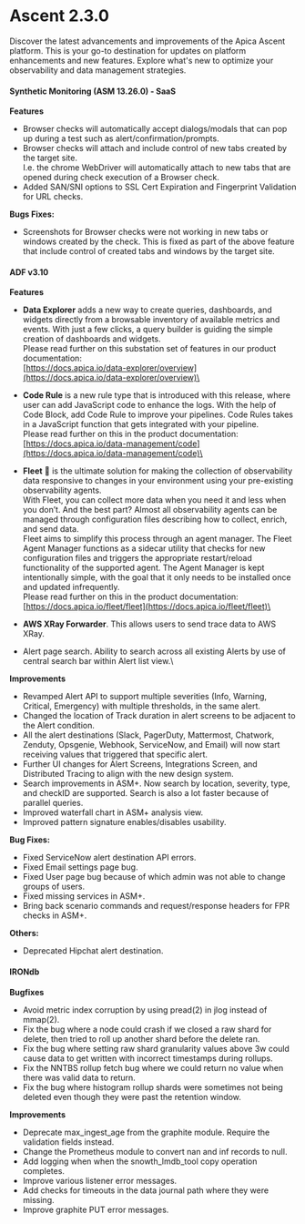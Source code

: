 # Ascent 2.3.0

Discover the latest advancements and improvements of the Apica Ascent platform. This is your go-to destination for updates on platform enhancements and new features. Explore what's new to optimize your observability and data management strategies.

#### **Synthetic Monitoring (ASM 13.26.0) - SaaS**

**Features**

* Browser checks will automatically accept dialogs/modals that can pop up during a test such as alert/confirmation/prompts.
* Browser checks will attach and include control of new tabs created by the target site.\
  I.e. the chrome WebDriver will automatically attach to new tabs that are opened during check execution of a Browser check.
* Added SAN/SNI options to SSL Cert Expiration and Fingerprint Validation for URL checks.

**Bugs Fixes:**

* Screenshots for Browser checks were not working in new tabs or windows created by the check. This is fixed as part of the above feature that include control of created tabs and windows by the target site.

#### **ADF v3.10**

**Features**

* **Data Explorer** adds a new way to create queries, dashboards, and widgets directly from a browsable inventory of available metrics and events. With just a few clicks, a query builder is guiding the simple creation of dashboards and widgets.\
  Please read further on this substation set of features in our product documentation:\
  [https://docs.apica.io/data-explorer/overview](https://docs.apica.io/data-explorer/overview)\

* **Code Rule** is a new rule type that is introduced with this release, where user can add JavaScript code to enhance the logs. With the help of Code Block, add Code Rule to improve your pipelines. Code Rules takes in a JavaScript function that gets integrated with your pipeline.\
  Please read further on this in the product documentation:\
  [https://docs.apica.io/data-management/code](https://docs.apica.io/data-management/code)\

* **Fleet** 🚢 is the ultimate solution for making the collection of observability data responsive to changes in your environment using your pre-existing observability agents.\
  With Fleet, you can collect more data when you need it and less when you don’t. And the best part? Almost all observability agents can be managed through configuration files describing how to collect, enrich, and send data.\
  Fleet aims to simplify this process through an agent manager. The Fleet Agent Manager functions as a sidecar utility that checks for new configuration files and triggers the appropriate restart/reload functionality of the supported agent. The Agent Manager is kept intentionally simple, with the goal that it only needs to be installed once and updated infrequently.\
  Please read further on this in the product documentation:\
  [https://docs.apica.io/fleet/fleet](https://docs.apica.io/fleet/fleet)\

* **AWS XRay Forwarder**. This allows users to send trace data to AWS XRay.
* Alert page search. Ability to search across all existing Alerts by use of central search bar within Alert list view.\


**Improvements**

* Revamped Alert API to support multiple severities (Info, Warning, Critical, Emergency) with multiple thresholds, in the same alert.
* Changed the location of Track duration in alert screens to be adjacent to the Alert condition.
* All the alert destinations (Slack, PagerDuty, Mattermost, Chatwork, Zenduty, Opsgenie, Webhook, ServiceNow, and Email) will now start receiving values that triggered that specific alert.
* Further UI changes for Alert Screens, Integrations Screen, and Distributed Tracing to align with the new design system.
* Search improvements in ASM+. Now search by location, severity, type, and checkID are supported. Search is also a lot faster because of parallel queries.
* Improved waterfall chart in ASM+ analysis view.
* Improved pattern signature enables/disables usability.

**Bug Fixes:**

* Fixed ServiceNow alert destination API errors.
* Fixed Email settings page bug.
* Fixed User page bug because of which admin was not able to change groups of users.
* Fixed missing services in ASM+.
* Bring back scenario commands and request/response headers for FPR checks in ASM+.

**Others:**

* Deprecated Hipchat alert destination.

#### **IRONdb**

**Bugfixes**

* Avoid metric index corruption by using pread(2) in jlog instead of mmap(2).
* Fix the bug where a node could crash if we closed a raw shard for delete, then tried to roll up another shard before the delete ran.
* Fix the bug where setting raw shard granularity values above 3w could cause data to get written with incorrect timestamps during rollups.
* Fix the NNTBS rollup fetch bug where we could return no value when there was valid data to return.
* Fix the bug where histogram rollup shards were sometimes not being deleted even though they were past the retention window.

**Improvements**

* Deprecate max\_ingest\_age from the graphite module. Require the validation fields instead.
* Change the Prometheus module to convert nan and inf records to null.
* Add logging when when the snowth\_lmdb\_tool copy operation completes.
* Improve various listener error messages.
* Add checks for timeouts in the data journal path where they were missing.
* Improve graphite PUT error messages.
